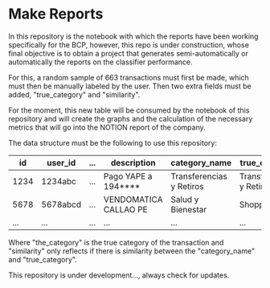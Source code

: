 # Make Reports

In this repository is the notebook with which the reports have been working specifically for the BCP, however, this repo is under construction, whose final objective is to obtain a project that generates semi-automatically or automatically the reports on the classifier performance.

For this, a random sample of 663 transactions must first be made, which must then be manually labeled by the user. Then two extra fields must be added, "true_category" and "similarity".

For the moment, this new table will be consumed by the notebook of this repository and will create the graphs and the calculation of the necessary metrics that will go into the NOTION report of the company.

The data structure must be the following to use this repository:


| id   | user_id  | ... | description                             | category_name            | true_category            | similarity |
|------|----------|-----|-----------------------------------------|--------------------------|--------------------------|------------|
| 1234 | 1234abc  | ... | Pago YAPE a 194****                     | Transferencias y Retiros | Transferencias y Retiros | 1          |
| 5678 | 5678abcd | ... | VENDOMATICA            CALLAO        PE | Salud y Bienestar        | Shopping                 | 0          |
| ...  | ...      | ... | ...                                     | ...                      | ...                      | ...        |
Where "the_category" is the true category of the transaction and "similarity" only reflects if there is similarity between the "category_name" and "true_category".

This repository is under development..., always check for updates.